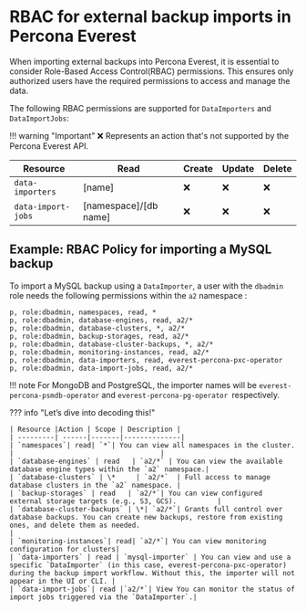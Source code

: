 # RBAC for external backup imports in Percona Everest

When importing external backups into Percona Everest, it is essential to consider Role-Based Access Control(RBAC) permissions. This ensures only authorized users have the required permissions to access and manage the data.


The following RBAC permissions are supported for `DataImporters` and `DataImportJobs`:


!!! warning "Important"
    :x: Represents an action that's not supported by the Percona Everest API.

|**Resource**| **Read**| **Create**| **Update**|**Delete**|
|------------|---------|-----------|-----------|----------|
| `data-importers`|[name]| :x:|:x: | :x:|
| `data-import-jobs`|[namespace]/[db name]| :x:|:x: | :x:|


## Example: RBAC Policy for importing a MySQL backup

To import a MySQL backup using a `DataImporter`, a user with the `dbadmin` role needs the following permissions within the `a2` namespace :

    p, role:dbadmin, namespaces, read, *
    p, role:dbadmin, database-engines, read, a2/*
    p, role:dbadmin, database-clusters, *, a2/*
    p, role:dbadmin, backup-storages, read, a2/*
    p, role:dbadmin, database-cluster-backups, *, a2/*
    p, role:dbadmin, monitoring-instances, read, a2/*
    p, role:dbadmin, data-importers, read, everest-percona-pxc-operator
    p, role:dbadmin, data-import-jobs, read, a2/*

!!! note
    For MongoDB and PostgreSQL, the importer names will be `everest-percona-psmdb-operator` and `everest-percona-pg-operator `respectively.


??? info "Let’s dive into decoding this!"

    | Resource |Action | Scope | Description |
    | ---------| ------|-------|--------------|
    | `namespaces`| read| `*`| You can view all namespaces in the cluster. |                                    |
    | `database-engines` | read   | `a2/*` | You can view the available database engine types within the `a2` namespace.|
    | `database-clusters` | \*     | `a2/*`  | Full access to manage database clusters in the `a2` namespace. |
    | `backup-storages` | read   | `a2/*`| You can view configured external storage targets (e.g., S3, GCS).          |
    | `database-cluster-backups` | \*| `a2/*`| Grants full control over database backups. You can create new backups, restore from existing ones, and delete them as needed.                                             |
    | `monitoring-instances`| read| `a2/*`| You can view monitoring configuration for clusters|
    | `data-importers` | read | `mysql-importer` | You can view and use a specific `DataImporter` (in this case, everest-percona-pxc-operator) during the backup import workflow. Without this, the importer will not appear in the UI or CLI. |
    | `data-import-jobs`| read |`a2/*`| View You can monitor the status of import jobs triggered via the `DataImporter`.|


